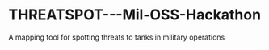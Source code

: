 # THREATSPOT---Mil-OSS-Hackathon
A mapping tool for spotting threats to tanks in military operations
